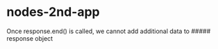 # nodes-2nd-app

Once response.end() is called, we cannot add additional data to ##### response object
